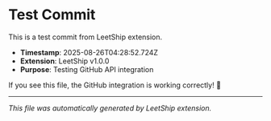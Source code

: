 # Test Commit

This is a test commit from LeetShip extension.

- **Timestamp**: 2025-08-26T04:28:52.724Z
- **Extension**: LeetShip v1.0.0
- **Purpose**: Testing GitHub API integration

If you see this file, the GitHub integration is working correctly! 🎉

---

*This file was automatically generated by LeetShip extension.*